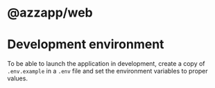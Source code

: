 # @azzapp/web

# Development environment

To be able to launch the application in development, create a copy of `.env.example` in a `.env` file and set the environment variables to proper values.